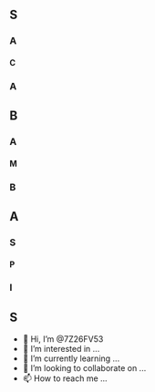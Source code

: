 ## S
###  A
####   C
###    A
##     B
###      A
####       M
###        B
##         A
###          S
####           P
###            I
##             S

- 👋 Hi, I’m @7Z26FV53
- 👀 I’m interested in ...
- 🌱 I’m currently learning ...
- 💞️ I’m looking to collaborate on ...
- 📫 How to reach me ...

<!---
7Z26FV53/7Z26FV53 is a ✨ special ✨ repository because its `README.md` (this file) appears on your GitHub profile.
You can click the Preview link to take a look at your changes.
--->
